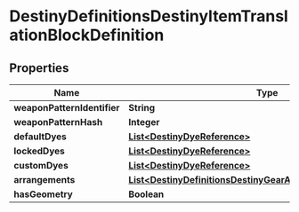 
# DestinyDefinitionsDestinyItemTranslationBlockDefinition

## Properties
Name | Type | Description | Notes
------------ | ------------- | ------------- | -------------
**weaponPatternIdentifier** | **String** |  |  [optional]
**weaponPatternHash** | **Integer** |  |  [optional]
**defaultDyes** | [**List&lt;DestinyDyeReference&gt;**](DestinyDyeReference.md) |  |  [optional]
**lockedDyes** | [**List&lt;DestinyDyeReference&gt;**](DestinyDyeReference.md) |  |  [optional]
**customDyes** | [**List&lt;DestinyDyeReference&gt;**](DestinyDyeReference.md) |  |  [optional]
**arrangements** | [**List&lt;DestinyDefinitionsDestinyGearArtArrangementReference&gt;**](DestinyDefinitionsDestinyGearArtArrangementReference.md) |  |  [optional]
**hasGeometry** | **Boolean** |  |  [optional]



